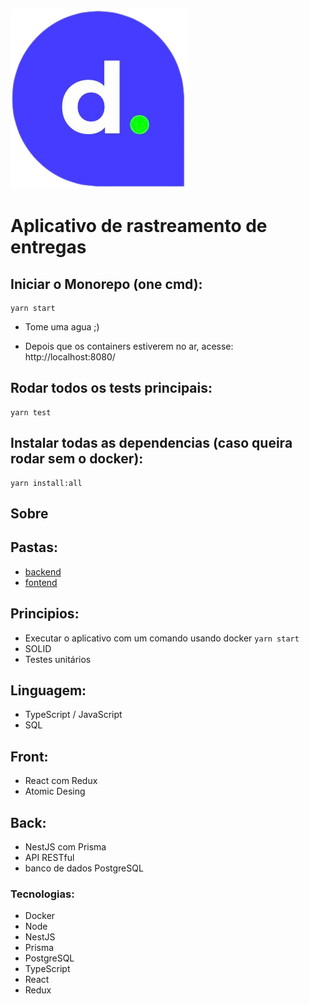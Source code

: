 
![dellivLogo](frontend/public/logo-delliv.png)

# Aplicativo de rastreamento de entregas


## Iniciar o Monorepo (one cmd):

```shell
yarn start
```

- Tome uma agua ;)

- Depois que os containers estiverem no ar, acesse: http://localhost:8080/

## Rodar todos os tests principais:

```shell
yarn test
```

## Instalar todas as dependencias (caso queira rodar sem o docker):

```shell
yarn install:all
```

## Sobre

## Pastas:

- [backend](/backend/)
- [fontend](/frontend/)

## Principios:
- Executar o aplicativo com um comando usando docker `yarn start`
- SOLID
- Testes unitários

## Linguagem:
- TypeScript / JavaScript
- SQL

## Front:
- React com Redux
- Atomic Desing

## Back:
- NestJS com Prisma
- API RESTful
- banco de dados PostgreSQL


### Tecnologias:
- Docker
- Node
- NestJS
- Prisma
- PostgreSQL
- TypeScript
- React
- Redux
